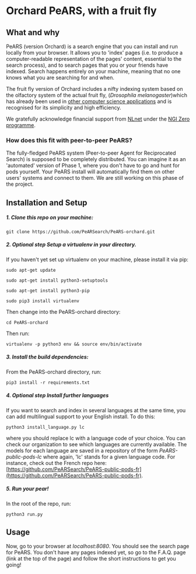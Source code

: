 <!--
SPDX-FileCopyrightText: 2022 PeARS Project, <community@pearsproject.org> 

SPDX-License-Identifier: AGPL-3.0-only
-->

# Orchard PeARS, with a fruit fly


## What and why

PeARS (version Orchard) is a search engine that you can install and run locally from your browser. It allows you to 'index' pages (i.e. to produce a computer-readable representation of the pages' content, essential to the search process), and to search pages that you or your friends have indexed. Search happens entirely on your machine, meaning that no one knows what you are searching for and when.

The fruit fly version of Orchard includes a nifty indexing system based on the olfactory system of the actual fruit fly, (*Drosophila melanogaster*)which has already been used in [other computer science applications](https://science.sciencemag.org/content/358/6364/793.abstract) and is recognised for its simplicity and high efficiency.

We gratefully acknowledge financial support from [NLnet](https://nlnet.nl/) under the [NGI Zero programme](https://nlnet.nl/NGI0/).


### How does this fit with peer-to-peer PeARS?

The fully-fledged PeARS system (Peer-to-peer Agent for Reciprocated Search) is supposed to be completely distributed. You can imagine it as an 'automated' version of Phase 1, where you don't have to go and hunt for pods yourself. Your PeARS install will automatically find them on other users' systems and connect to them. We are still working on this phase of the project.


## Installation and Setup


##### 1. Clone this repo on your machine:

    git clone https://github.com/PeARSearch/PeARS-orchard.git


##### 2. **Optional step** Setup a virtualenv in your directory.

If you haven't yet set up virtualenv on your machine, please install it via pip:

    sudo apt-get update

    sudo apt-get install python3-setuptools

    sudo apt-get install python3-pip

    sudo pip3 install virtualenv

Then change into the PeARS-orchard directory:

    cd PeARS-orchard

Then run:

    virtualenv -p python3 env && source env/bin/activate


##### 3. Install the build dependencies:

From the PeARS-orchard directory, run:

    pip3 install -r requirements.txt


##### 4. **Optional step** Install further languages


If you want to search and index in several languages at the same time, you can add multilingual support to your English install. To do this:

    python3 install_language.py lc

where you should replace lc with a language code of your choice. You can check our organization to see which languages are currently available. The models for each language are saved in a repository of the form *PeARS-public-pods-lc* where again, 'lc' stands for a given language code. For instance, check out the French repo here: [https://github.com/PeARSearch/PeARS-public-pods-fr](https://github.com/PeARSearch/PeARS-public-pods-fr).

##### 5. Run your pear!

In the root of the repo, run:

    python3 run.py



## Usage

Now, go to your browser at *localhost:8080*. You should see the search page for PeARS. You don't have any pages indexed yet, so go to the F.A.Q. page (link at the top of the page) and follow the short instructions to get you going!

